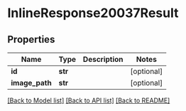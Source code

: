 # InlineResponse20037Result

## Properties
Name | Type | Description | Notes
------------ | ------------- | ------------- | -------------
**id** | **str** |  | [optional] 
**image_path** | **str** |  | [optional] 

[[Back to Model list]](../README.md#documentation-for-models) [[Back to API list]](../README.md#documentation-for-api-endpoints) [[Back to README]](../README.md)



